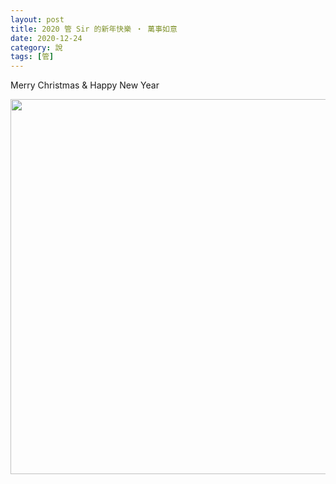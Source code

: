 ```yaml
---
layout: post
title: 2020 管 Sir 的新年快樂 ‧ 萬事如意
date: 2020-12-24
category: 說
tags: [管]
---
```


Merry Christmas & Happy New Year

<img src="/blog/assets/images/2020/xmas.jpg" style="width:600px"/>
